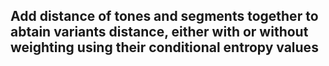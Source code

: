 ## Add distance of tones and segments together to abtain variants distance, either with or without weighting using their conditional entropy values
